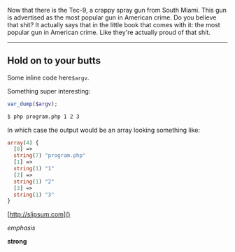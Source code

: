 Now that there is the Tec-9, a crappy spray gun from South Miami. This gun is advertised as the most popular gun in American crime. 
Do you believe that shit? It actually says that in the little book that comes with it: the most popular gun in American crime. Like they're actually proud of that shit. 

----------------------------------------------------------------------
## Hold on to your butts

Some inline code here`$argv`.

Something super interesting:

```php
var_dump($argv);
```

```sh
$ php program.php 1 2 3
```

In which case the output would be an array looking something like:

```php
array(4) {
  [0] =>
  string(7) "program.php"
  [1] =>
  string(1) "1"
  [2] =>
  string(1) "2"
  [3] =>
  string(1) "3"
}
```

[http://slipsum.com]()

*emphasis*

**strong**
